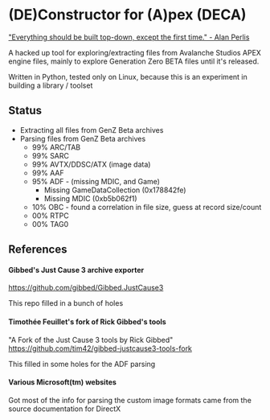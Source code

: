# (DE)Constructor for (A)pex (DECA)

["Everything should be built top-down, except the first time." - Alan Perlis](http://www.cs.yale.edu/homes/perlis-alan/quotes.html)

A hacked up tool for exploring/extracting files from Avalanche Studios APEX engine files, 
mainly to explore Generation Zero BETA files until it's released.

Written in Python, tested only on Linux, because this is an experiment in building a library / toolset

## Status
* Extracting all files from GenZ Beta archives
* Parsing files from GenZ Beta archives 
  * 99% ARC/TAB
  * 99% SARC
  * 99% AVTX/DDSC/ATX (image data)
  * 99% AAF
  * 95% ADF - (missing MDIC, and Game)
    * Missing GameDataCollection (0x178842fe)
    * Missing MDIC (0xb5b062f1)
  * 10% OBC - found a correlation in file size, guess at record size/count
  * 00% RTPC
  * 00% TAG0

## References
#### Gibbed's Just Cause 3 archive exporter
https://github.com/gibbed/Gibbed.JustCause3

This repo filled in a bunch of holes

#### Timothée Feuillet's fork of Rick Gibbed's tools
"A Fork of the Just Cause 3 tools by Rick Gibbed" 
https://github.com/tim42/gibbed-justcause3-tools-fork

This filled in some holes for the ADF parsing

#### Various Microsoft(tm) websites

Got most of the info for parsing the custom image formats came from the source documentation for DirectX
